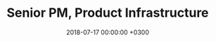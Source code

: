 ---
layout: post
title: Senior PM, Product Infrastructure
date: 2018-07-17 00:00:00 +0300
date_range: Mar-'20
description: 
image: 04.jpg
tags: [Work]
---